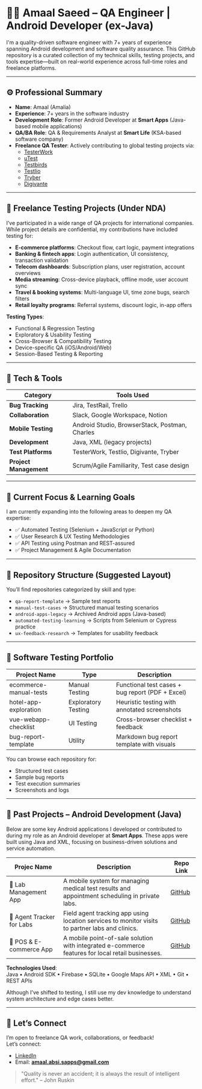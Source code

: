# 👩‍💻 Amaal Saeed – QA Engineer | Android Developer (ex-Java)

I'm a quality-driven software engineer with 7+ years of experience spanning Android development and software quality assurance. This GitHub repository is a curated collection of my technical skills, testing projects, and tools expertise—built on real-world experience across full-time roles and freelance platforms.

---

## ⚙️ Professional Summary

- **Name**: Amaal (Amalia)
- **Experience**: 7+ years in the software industry
- **Development Role**: Former Android Developer at **Smart Apps** (Java-based mobile applications)
- **QA/BA Role**: QA & Requirements Analyst at **Smart Life** (KSA-based software company)
- **Freelance QA Tester**: Actively contributing to global testing projects via:
  - [TesterWork](https://testerwork.com)
  - [uTest](https://utest.com)
  - [Testbirds](https://testbirds.com)
  - [Testlio](https://testlio.com)
  - [Tryber](https://tryber.me)
  - [Digivante](https://www.digivante.com)

---

## 🧭 Freelance Testing Projects (Under NDA)

I’ve participated in a wide range of QA projects for international companies. While project details are confidential, my contributions have included testing for:

- **E-commerce platforms**: Checkout flow, cart logic, payment integrations
- **Banking & fintech apps**: Login authentication, UI consistency, transaction validation
- **Telecom dashboards**: Subscription plans, user registration, account overviews
- **Media streaming**: Cross-device playback, offline mode, user account sync
- **Travel & booking systems**: Multi-language UI, time zone bugs, search filters
- **Retail loyalty programs**: Referral systems, discount logic, in-app offers

**Testing Types**:
- Functional & Regression Testing  
- Exploratory & Usability Testing  
- Cross-Browser & Compatibility Testing  
- Device-specific QA (iOS/Android/Web)  
- Session-Based Testing & Reporting  

---

## 🧰 Tech & Tools

| Category            | Tools Used                                         |
|---------------------|----------------------------------------------------|
| **Bug Tracking**    | Jira, TestRail, Trello                             |
| **Collaboration**   | Slack, Google Workspace, Notion                    |
| **Mobile Testing**  | Android Studio, BrowserStack, Postman, Charles     |
| **Development**     | Java, XML (legacy projects)                        |
| **Test Platforms**  | TesterWork, Testlio, Digivante, Tryber             |
| **Project Management** | Scrum/Agile Familiarity, Test case design       |

---

## 🎯 Current Focus & Learning Goals

I am currently expanding into the following areas to deepen my QA expertise:

- ✅ Automated Testing (Selenium + JavaScript or Python)
- ✅ User Research & UX Testing Methodologies
- ✅ API Testing using Postman and REST-assured
- ✅ Project Management & Agile Documentation

---

## 📁 Repository Structure (Suggested Layout)

You’ll find repositories categorized by skill and type:

- `qa-report-template` → Sample test reports  
- `manual-test-cases` → Structured manual testing scenarios  
- `android-apps-legacy` → Archived Android apps (Java-based)  
- `automated-testing-learning` → Scripts from Selenium or Cypress practice  
- `ux-feedback-research` → Templates for usability feedback  

---

## 🧪 Software Testing Portfolio

| Project Name             | Type               | Description                                      |
|--------------------------|--------------------|--------------------------------------------------|
| ecommerce-manual-tests   | Manual Testing     | Functional test cases + bug report (PDF + Excel) |
| hotel-app-exploration    | Exploratory Testing| Heuristic testing with annotated screenshots     |
| vue-webapp-checklist     | UI Testing         | Cross-browser checklist + feedback               |
| bug-report-template      | Utility            | Markdown bug report template with visuals        |

You can browse each repository for:
- Structured test cases
- Sample bug reports
- Test execution summaries
- Screenshots and logs

---

## 📱 Past Projects – Android Development (Java)

Below are some key Android applications I developed or contributed to during my role as an Android developer at **Smart Apps**. These apps were built using Java and XML, focusing on business-driven solutions and service automation.

| Projec Name                   | Description                                                                                   | Repo Link                                              |
|-------------------------------|-----------------------------------------------------------------------------------------------|--------------------------------------------------------|
| 🧪 Lab Management App        | A mobile system for managing medical test results and appointment scheduling in private labs. | [GitHub](https://github.com/)|
| 📍 Agent Tracker for Labs     | Field agent tracking app using location services to monitor visits to partner labs and clinics.| [GitHub](https://github.com/)|
| 🛒 POS & E-commerce App      | A mobile point-of-sale solution with integrated e-commerce features for local retail businesses.| [GitHub](https://github.com/)|

**Technologies Used**:  
Java • Android SDK • Firebase • SQLite • Google Maps API • XML • Git • REST APIs

Although I’ve shifted to testing, I still use my dev knowledge to understand system architecture and edge cases better.

---

## 🤝 Let’s Connect

I’m open to freelance QA work, collaborations, or feedback!  
Let’s connect:

- [LinkedIn](https://linkedin.com/in/amaal-al-absi)
- Email: **amaal.absi.sapps@gmail.com**

> "Quality is never an accident; it is always the result of intelligent effort." – John Ruskin
